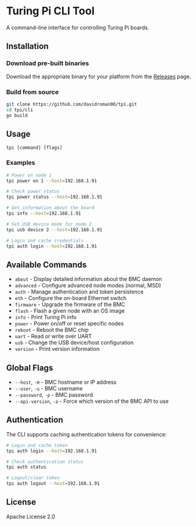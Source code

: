 # Turing Pi CLI Tool

A command-line interface for controlling Turing Pi boards.

## Installation

### Download pre-built binaries

Download the appropriate binary for your platform from the [Releases](https://github.com/davidroman0O/tpi/releases) page.

### Build from source

```bash
git clone https://github.com/davidroman0O/tpi.git
cd tpi/cli
go build
```

## Usage

```
tpi [command] [flags]
```

### Examples

```bash
# Power on node 1
tpi power on 1 --host=192.168.1.91

# Check power status
tpi power status --host=192.168.1.91

# Get information about the board
tpi info --host=192.168.1.91

# Set USB device mode for node 2
tpi usb device 2 --host=192.168.1.91

# Login and cache credentials
tpi auth login --host=192.168.1.91
```

## Available Commands

- `about` - Display detailed information about the BMC daemon
- `advanced` - Configure advanced node modes (normal, MSD)
- `auth` - Manage authentication and token persistence
- `eth` - Configure the on-board Ethernet switch
- `firmware` - Upgrade the firmware of the BMC
- `flash` - Flash a given node with an OS image
- `info` - Print Turing Pi info
- `power` - Power on/off or reset specific nodes
- `reboot` - Reboot the BMC chip
- `uart` - Read or write over UART
- `usb` - Change the USB device/host configuration
- `version` - Print version information

## Global Flags

- `--host`, `-H` - BMC hostname or IP address
- `--user`, `-u` - BMC username
- `--password`, `-p` - BMC password
- `--api-version`, `-a` - Force which version of the BMC API to use

## Authentication

The CLI supports caching authentication tokens for convenience:

```bash
# Login and cache token
tpi auth login --host=192.168.1.91

# Check authentication status
tpi auth status

# Logout/clear token
tpi auth logout --host=192.168.1.91
```

## License

Apache License 2.0 